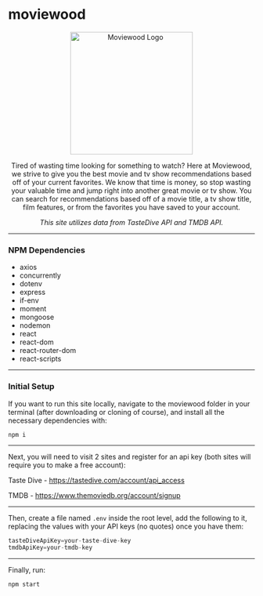 # moviewood

<div style="text-align:center">

<img src="./client/public/img/homeLogo.png" alt="Moviewood Logo" width="250" />

Tired of wasting time looking for something to watch? Here at Moviewood, we strive to give you the best movie and tv show recommendations based off of your current favorites. We know that time is money, so stop wasting your valuable time and jump right into another great movie or tv show. You can search for recommendations based off of a movie title, a tv show title, film features, or from the favorites you have saved to your account.

_This site utilizes data from TasteDive API and TMDB API._

</div>

---

### **NPM Dependencies**

* axios
* concurrently
* dotenv
* express
* if-env
* moment
* mongoose
* nodemon
* react
* react-dom
* react-router-dom
* react-scripts

---

### **Initial Setup**
If you want to run this site locally, navigate to the moviewood folder in your terminal (after downloading or cloning of course), and install all the necessary dependencies with:

```
npm i
```

---

Next, you will need to visit 2 sites and register for an api key (both sites will require you to make a free account):

Taste Dive - https://tastedive.com/account/api_access

TMDB - https://www.themoviedb.org/account/signup

---

Then, create a file named `.env` inside the root level, add the following to it, replacing the values with your API keys (no quotes) once you have them:

```js
tasteDiveApiKey=your-taste-dive-key
tmdbApiKey=your-tmdb-key

```

---

Finally, run:

```
npm start
```